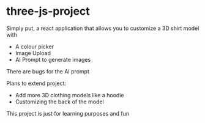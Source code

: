 # three-js-project

Simply put, a react application that allows you to customize a 3D shirt model with
  - A colour picker
  - Image Upload
  - AI Prompt to generate images

There are bugs for the AI prompt 

Plans to extend project:
  - Add more 3D clothing models like a hoodie
  - Customizing the back of the model

This project is just for learning purposes and fun
